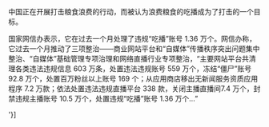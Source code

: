 中国正在开展打击粮食浪费的行动，而被认为浪费粮食的吃播成为了打击的一个目标。

国家网信办表示，它在过去一个月处理了违规“吃播”账号 1.36 万个。网信办称，它过去一个月推动了三项整治——商业网站平台和“自媒体”传播秩序突出问题集中整治、“自媒体”基础管理专项治理和网络直播行业专项整治，“主要网站平台共清理各类违法违规信息 603 万条，处置违法违规账号 559 万个，冻结“僵尸”账号 92.8 万个，处置百万粉丝以上账号 169 个；从应用商店移出无新闻服务资质应用程序 7.2 万款；依法处置违法违规直播平台 338 款，关闭主播直播间7.4 万个，封禁违规主播账号 10.5 万个，处置违规“吃播”账号 1.36 万个&#8230;”

'}]